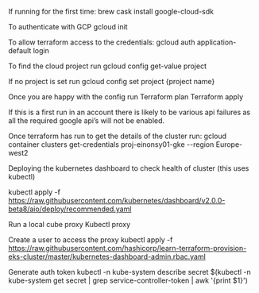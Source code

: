 If running for the first time: 
brew cask install google-cloud-sdk    

To authenticate with GCP
gcloud init

To allow terraform access to the credentials: 
gcloud auth application-default login

To find the cloud project run
gcloud config get-value project

If no project is set run 
gcloud config set project {project name}

Once you are happy with the config run 
Terraform plan
Terraform apply    

If this is a first run in an account there is likely to be various api failures as all the required google api’s will not be enabled. 

Once terraform has run to get the details of the cluster run: 
gcloud container clusters get-credentials proj-einonsy01-gke --region Europe-west2


Deploying the kubernetes dashboard to check health of cluster (this uses kubectl)

kubectl apply -f https://raw.githubusercontent.com/kubernetes/dashboard/v2.0.0-beta8/aio/deploy/recommended.yaml

Run a local cube proxy
Kubectl proxy

Create a user to access the proxy
kubectl apply -f https://raw.githubusercontent.com/hashicorp/learn-terraform-provision-eks-cluster/master/kubernetes-dashboard-admin.rbac.yaml

Generate auth token
kubectl -n kube-system describe secret $(kubectl -n kube-system get secret | grep service-controller-token | awk '{print $1}')
